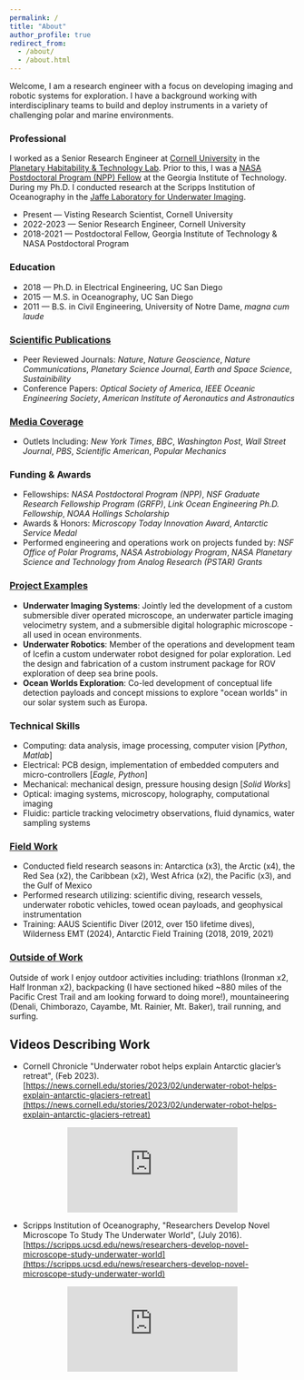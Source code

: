 ```yaml
---
permalink: /
title: "About"
author_profile: true
redirect_from: 
  - /about/
  - /about.html
---
```


Welcome, I am a research engineer with a focus on developing imaging and robotic systems for exploration. I have a background working with interdisciplinary teams to build and deploy instruments in a variety of challenging polar and marine environments. 

<!---
My work uses systems engineering to design instruments which integrate optical, electrical, mechanical, and software components.

Research engineer with a focus on developing imaging and robotic systems for exploration.

My work uses systems engineering to integrate optical, electrical, mechanical, and software components - with the ultimate goal of creating new imaging and robotic tools for exploration.

Welcome, I am a research engineer with experience developing custom tools for earth and space science. I have acted as both a leader and member of interdisciplinary teams building and deploying instruments in harsh polar and marine environments. My work uses systems engineering to integrate optical, electrical, mechanical, and software components in order to create new tools for exploration. 

My work focuses on collaborating with interdisciplinary teams to take ideas from concept to instruments deployed in extreme environments.

Through these projects I have worked with interdisciplinary teams to take ideas from concept to instruments deployed in extreme polar and marine environments. 


I have both led and contributed to ...

I have a focus on tackling systems engineering challenges with interdisciplinary teams to ...

This has involved working with interdisciplinary teams ...

Contribute as ...

These efforts have allowed me to be both a member and leader of interdisciplinary teams taking ideas from concept to field instruments deployed in extreme environments.  building and deploying instruments in extreme environments. t

ackling complex systems and challenges.
...
Welcome! I am an engineer who works on developing tools for earth and space exploration, with an emphasis on building custom scientific instruments for extreme environments. These efforts have allowed me to work on highly interdisciplinary engineering-science teams. I have a focus on optical and electrical engineering, while also contributing to mechanical and software development.
--->

### Professional
I worked as a Senior Research Engineer at [Cornell University](https://astro.cornell.edu/andrew-mullen) in the [Planetary Habitability & Technology Lab](https://schmidt.astro.cornell.edu). Prior to this, I was a [NASA Postdoctoral Program (NPP) Fellow](https://cos.gatech.edu/article/andrew-mullen) at the Georgia Institute of Technology. During my Ph.D. I conducted research at the Scripps Institution of Oceanography in the [Jaffe Laboratory for Underwater Imaging](https://jaffeweb.ucsd.edu).

* Present — Visting Research Scientist, Cornell University
* 2022-2023 — Senior Research Engineer, Cornell University
* 2018-2021 — Postdoctoral Fellow, Georgia Institute of Technology & NASA Postdoctoral Program

### Education
* 2018 — Ph.D. in Electrical Engineering, UC San Diego
* 2015 — M.S. in Oceanography, UC San Diego 
* 2011 — B.S. in Civil Engineering, University of Notre Dame, *magna cum laude*

### [Scientific Publications](https://andrewdmullen.github.io/publications)

* Peer Reviewed Journals: *Nature*, *Nature Geoscience*, *Nature Communications*, *Planetary Science Journal*, *Earth and Space Science*, *Sustainibility*  
* Conference Papers: *Optical Society of America*, *IEEE Oceanic Engineering Society*, *American Institute of Aeronautics and Astronautics*

### [Media Coverage](https://andrewdmullen.github.io/media)

* Outlets Including: *New York Times*, *BBC*, *Washington Post*, *Wall Street Journal*, *PBS*, *Scientific American*, *Popular Mechanics*

### Funding & Awards

* Fellowships: *NASA Postdoctoral Program (NPP)*, *NSF Graduate Research Fellowship Program (GRFP)*, *Link Ocean Engineering Ph.D. Fellowship*, *NOAA Hollings Scholarship*
* Awards & Honors: *Microscopy Today Innovation Award*, *Antarctic Service Medal*
* Performed engineering and operations work on projects funded by: *NSF Office of Polar Programs*, *NASA Astrobiology Program*, *NASA Planetary Science and Technology from Analog Research (PSTAR) Grants*

### [Project Examples](https://andrewdmullen.github.io/projects/) 

* **Underwater Imaging Systems**: Jointly led the development of a custom submersible diver operated microscope, an underwater particle imaging velocimetry system, and a submersible digital holographic microscope - all used in ocean environments.
* **Underwater Robotics**: Member of the operations and development team of Icefin a custom underwater robot designed for polar exploration. Led the design and fabrication of a custom instrument package for ROV exploration of deep sea brine pools.
* **Ocean Worlds Exploration**: Co-led development of conceptual life detection payloads and concept missions to explore "ocean worlds" in our solar system such as Europa.

### Technical Skills
* Computing: data analysis, image processing, computer vision [*Python*, *Matlab*]
* Electrical: PCB design,  implementation of embedded computers and micro-controllers [*Eagle*, *Python*]
* Mechanical: mechanical design, pressure housing design [*Solid Works*]
* Optical: imaging systems, microscopy, holography, computational imaging
* Fluidic: particle tracking velocimetry observations, fluid dynamics, water sampling systems

### [Field Work](https://andrewdmullen.github.io/fieldwork/)

* Conducted field research seasons in: Antarctica (x3), the Arctic (x4), the Red Sea (x2), the Caribbean (x2), West Africa (x2), the Pacific (x3), and the Gulf of Mexico 
* Performed research utilizing: scientific diving, research vessels, underwater robotic vehicles, towed ocean payloads, and geophysical instrumentation
* Training: AAUS Scientific Diver (2012, over 150 lifetime dives), Wilderness EMT (2024), Antarctic Field Training (2018, 2019, 2021)


### [Outside of Work](https://andrewdmullen.github.io/hobbies/) 

Outside of work I enjoy outdoor activities including: triathlons (Ironman x2, Half Ironman x2), backpacking (I have sectioned hiked ~880 miles of the Pacific Crest Trail and am looking forward to doing more!), mountaineering (Denali, Chimborazo, Cayambe, Mt. Rainier, Mt. Baker), trail running, and surfing.

## Videos Describing Work

* Cornell Chronicle "Underwater robot helps explain Antarctic glacier’s retreat", (Feb 2023). [https://news.cornell.edu/stories/2023/02/underwater-robot-helps-explain-antarctic-glaciers-retreat](https://news.cornell.edu/stories/2023/02/underwater-robot-helps-explain-antarctic-glaciers-retreat)

<center>
	<div class="embed-container">
	  <iframe
	      src="https://www.youtube.com/embed/1jCdAwRML7I"
	      frameborder="0"
	      allowfullscreen="false">
	  </iframe>
	</div>
</center>

* Scripps Institution of Oceanography, "Researchers Develop Novel Microscope To Study The Underwater World", (July 2016).
[https://scripps.ucsd.edu/news/researchers-develop-novel-microscope-study-underwater-world](https://scripps.ucsd.edu/news/researchers-develop-novel-microscope-study-underwater-world)

<center>
	<div class="embed-container">
	  <iframe
	      src="https://www.youtube.com/embed/Gf-cxm-KeK8"
	      frameborder="0"
	      allowfullscreen="false">
	  </iframe>
	</div>
</center>

<!---
Update Website:
cd "file location"
git add . 
git commit -m "name"
git push

View Website on Computer:
cd "file location"
bundle exec jekyll serve


export PATH=$PATH:/Users/adm/Library/Python/3.9/bin


<style>
	ul { margin-top: -20px; margin-bottom: 20px;}
	li { margin-top: 0px; margin-bottom: 0px;}
</style>

Welcome! I am a Senior Research Engineer at [Cornell University](https://astro.cornell.edu/andrew-mullen) in the [Planetary Habitability & Technology Lab](https://schmidt.astro.cornell.edu). Prior to this, I was a [NASA Postdoctoral Program (NPP) Fellow](https://cos.gatech.edu/article/andrew-mullen) at the Georgia Institute of Technology. 
I received a PhD in Electrical Engineering (2018) and a MS in Oceanography (2015) from the University of California San Diego while conducting research at the [Scripps Institution of Oceanography](https://jaffeweb.ucsd.edu). I completed a BS in Civil Engineering (2011) from the University of Notre Dame.
<br><br>
My research focuses on developing tools for earth and space exploration, with an emphasis on building custom scientific instruments for extreme environments. 
These efforts have allowed me to work on highly interdisciplinary engineering-science teams. I have a focus on optical and electrical engineering, while also contributing to mechanical and software development.
<br>
--->